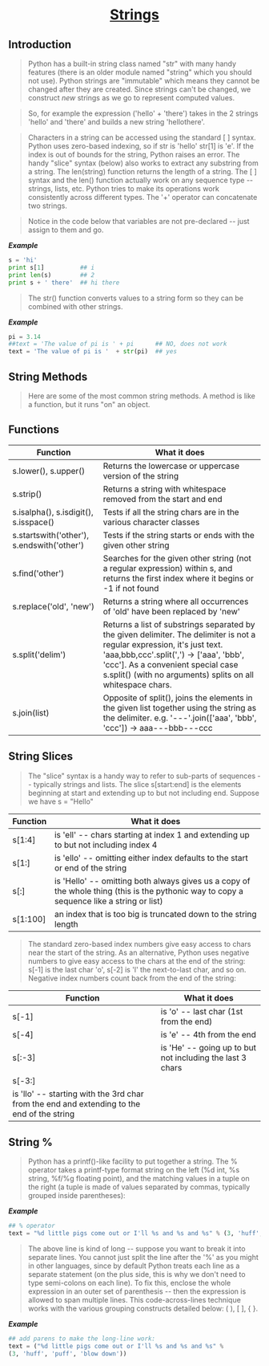 <h1 align="center"><a href="#"> Strings </a></h1>

<h2>Introduction</h2>

>Python has a built-in string class named "str" with many handy features (there is an older module named "string" which you should not use). Python strings are "immutable" which means they cannot be changed after they are created. Since strings can't be changed, we construct *new* strings as we go to represent computed values. 

>So, for example the expression ('hello' + 'there') takes in the 2 strings 'hello' and 'there' and builds a new string 'hellothere'.

>Characters in a string can be accessed using the standard [ ] syntax. Python uses zero-based indexing, so if str is 'hello' str[1] is 'e'. If the index is out of bounds for the string, Python raises an error. The handy "slice" syntax (below) also works to extract any substring from a string. The len(string) function returns the length of a string. The [ ] syntax and the len() function actually work on any sequence type -- strings, lists, etc. Python tries to make its operations work consistently across different types. The '+' operator can concatenate two strings.

>Notice in the code below that variables are not pre-declared -- just assign to them and go.

 _**Example**_
```python
s = 'hi'
print s[1]          ## i
print len(s)        ## 2
print s + ' there'  ## hi there
```

>The str() function converts values to a string form so they can be combined with other strings.

 _**Example**_
```python
pi = 3.14
##text = 'The value of pi is ' + pi      ## NO, does not work
text = 'The value of pi is '  + str(pi)  ## yes
```

<h2>String Methods</h2>

>Here are some of the most common string methods. A method is like a function, but it runs "on" an object.

<h2>Functions</h2>

| <center>Function </center>                          | <center>What it does</center>  
| :-------------                                      | :-------------                   
| <a>s.lower(), s.upper()</a>                         | Returns the lowercase or uppercase version of the string
| <a>s.strip()</a>                                    |Returns a string with whitespace removed from the start and end       
| <a>s.isalpha(), s.isdigit(), s.isspace()</a>        |Tests if all the string chars are in the various character classes    
| <a>s.startswith('other'), s.endswith('other')</a>   |Tests if the string starts or ends with the given other string     
| <a>s.find('other')</a>                              |Searches for the given other string (not a regular expression) within s, and returns the first index where it begins or -1 if not found       
| <a>s.replace('old', 'new') </a>                     |Returns a string where all occurrences of 'old' have been replaced by 'new'     
| <a>s.split('delim') </a>                            |Returns a list of substrings separated by the given delimiter. The delimiter is not a regular expression, it's just text. 'aaa,bbb,ccc'.split(',') -> ['aaa', 'bbb', 'ccc']. As a convenient special case s.split() (with no arguments) splits on all whitespace chars.
| <a>s.join(list) </a>                                |Opposite of split(), joins the elements in the given list together using the string as the delimiter. e.g. '---'.join(['aaa', 'bbb', 'ccc']) -> aaa---bbb---ccc



<h2>String Slices</h2>  

>The "slice" syntax is a handy way to refer to sub-parts of sequences -- typically strings and lists. The slice s[start:end] is the elements beginning at start and extending up to but not including end. Suppose we have s = "Hello"

| <center>Function </center>       | <center>What it does</center>  
| :-------------                   | :-------------                   
| <a>s[1:4] </a>                   | is 'ell' -- chars starting at index 1 and extending up to but not including index 4
| <a>s[1:]</a>                     | is 'ello' -- omitting either index defaults to the start or end of the string      
| <a>s[:]</a>                      | is 'Hello' -- omitting both always gives us a copy of the whole thing (this is the pythonic way to copy a sequence like a string or list)    
| <a>s[1:100]</a>                  | an index that is too big is truncated down to the string length  



>The standard zero-based index numbers give easy access to chars near the start of the string. As an alternative, Python uses negative numbers to give easy access to the chars at the end of the string: s[-1] is the last char 'o', s[-2] is 'l' the next-to-last char, and so on. Negative index numbers count back from the end of the string:

| <center>Function </center>    | <center>What it does</center>  
| :-------------                | :-------------                   
| <a>s[-1] </a>                 | is 'o' -- last char (1st from the end)
| <a>s[-4]</a>                  | is 'e' -- 4th from the end      
| <a>s[:-3]</a>                 | is 'He' -- going up to but not including the last 3 chars    
| <a>s[-3:]</a>  
| is 'llo' -- starting with the 3rd char from the end and extending to the end of the string 


<h2>String %</h2>

>Python has a printf()-like facility to put together a string. The % operator takes a printf-type format string on the left (%d int, %s string, %f/%g floating point), and the matching values in a tuple on the right (a tuple is made of values separated by commas, typically grouped inside parentheses):

 _**Example**_
```python
## % operator
text = "%d little pigs come out or I'll %s and %s and %s" % (3, 'huff', 'puff', 'blow down')
```

>The above line is kind of long -- suppose you want to break it into separate lines. You cannot just split the line after the '%' as you might in other languages, since by default Python treats each line as a separate statement (on the plus side, this is why we don't need to type semi-colons on each line). To fix this, enclose the whole expression in an outer set of parenthesis -- then the expression is allowed to span multiple lines. This code-across-lines technique works with the various grouping constructs detailed below: ( ), [ ], { }.

 _**Example**_
```python
## add parens to make the long-line work:
text = ("%d little pigs come out or I'll %s and %s and %s" %
(3, 'huff', 'puff', 'blow down'))
```
